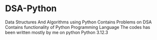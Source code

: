# DSA-Python
Data Structures And Algorithms using Python
Contains Problems on DSA
Contains functionality of Python Programming Language 
The codes has been written mostly by me on python
Python 3.12.3
